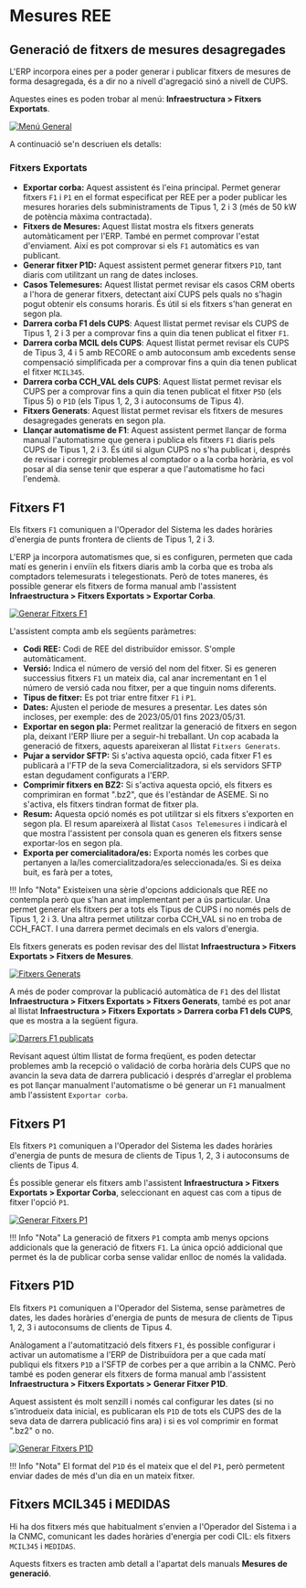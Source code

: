 # Mesures REE

## Generació de fitxers de mesures desagregades

L'ERP incorpora eines per a poder generar i publicar fitxers de mesures de forma desagregada, és a dir no a nivell d'agregació
sinó a nivell de CUPS.

Aquestes eines es poden trobar al menú: **Infraestructura > Fitxers Exportats**.

[ ![Menú General](_static/medidas/menu_desagregados.png)](_static/medidas/menu_desagregados.png)

A continuació se'n descriuen els detalls:

### Fitxers Exportats
* **Exportar corba:** Aquest assistent és l'eina principal. Permet generar fitxers `F1` i `P1` en el format especificat per REE
per a poder publicar les mesures horaries dels subministraments de Tipus 1, 2 i 3 (més de 50 kW de potència màxima contractada).
* **Fitxers de Mesures:** Aquest llistat mostra els fitxers generats automàticament per l'ERP. També en permet comprovar l'estat d'enviament.
Així es pot comprovar si els `F1` automàtics es van publicant.
* **Generar fitxer P1D:** Aquest assistent permet generar fitxers `P1D`, tant diaris com utilitzant un rang de dates incloses.
* **Casos Telemesures:** Aquest llistat permet revisar els casos CRM oberts a l'hora de generar fitxers, detectant així CUPS pels
quals no s'hagin pogut obtenir els consums horaris. És útil si els fitxers s'han generat en segon pla.
* **Darrera corba F1 dels CUPS**: Aquest llistat permet revisar els CUPS de Tipus 1, 2 i 3 per a comprovar fins a quin dia tenen
publicat el fitxer `F1`.
* **Darrera corba MCIL dels CUPS**: Aquest llistat permet revisar els CUPS de Tipus 3, 4 i 5 amb RECORE o amb autoconsum amb excedents
sense compensació simplificada per a comprovar fins a quin dia tenen publicat el fitxer `MCIL345`.
* **Darrera corba CCH_VAL dels CUPS**: Aquest llistat permet revisar els CUPS per a comprovar fins a quin dia tenen
publicat el fitxer `P5D` (els Tipus 5) o `P1D` (els Tipus 1, 2, 3 i autoconsums de Tipus 4).
* **Fitxers Generats**: Aquest llistat permet revisar els fitxers de mesures desagregades generats en segon pla.
* **Llançar automatisme de F1**: Aquest assistent permet llançar de forma manual l'automatisme que genera i publica els fitxers `F1`
diaris pels CUPS de Tipus 1, 2 i 3. És útil si algun CUPS no s'ha publicat i, després de revisar i corregir problemes al comptador o
a la corba horària, es vol posar al dia sense tenir que esperar a que l'automatisme ho faci l'endemà.

## Fitxers F1

Els fitxers `F1` comuniquen a l'Operador del Sistema les dades horàries d'energia de punts frontera de clients de Tipus 1, 2 i 3.

L'ERP ja incorpora automatismes que, si es configuren, permeten que cada matí es generin i enviïn els fitxers diaris amb la corba que
es troba als comptadors telemesurats i telegestionats. Però de totes maneres, és possible generar els fitxers de forma manual amb l'assistent
**Infraestructura > Fitxers Exportats > Exportar Corba**.

[ ![Generar Fitxers F1](_static/medidas/f1.png)](_static/medidas/f1.png)

L'assistent compta amb els següents paràmetres:

* **Codi REE:** Codi de REE del distribuïdor emissor. S'omple automàticament.
* **Versió:** Indica el número de versió del nom del fitxer. Si es generen successius fitxers `F1` un mateix dia, cal anar
incrementant en 1 el número de versió cada nou fitxer, per a que tinguin noms diferents.
* **Tipus de fitxer:** Es pot triar entre fitxer `F1` i `P1`.
* **Dates:** Ajusten el periode de mesures a presentar. Les dates són incloses, per exemple: des de 2023/05/01 fins 2023/05/31.
* **Exportar en segon pla:** Permet realitzar la generació de fitxers en segon pla, deixant l'ERP lliure per a seguir-hi treballant.
Un cop acabada la generació de fitxers, aquests apareixeran al llistat `Fitxers Generats`.
* **Pujar a servidor SFTP:** Si s'activa aquesta opció, cada fitxer F1 es publicarà a l'FTP de la seva Comercialitzadora, si
els servidors SFTP estan degudament configurats a l'ERP.
* **Comprimir fitxers en BZ2:** Si s'activa aquesta opció, els fitxers es comprimiran en format ".bz2", que és l'estàndar de
ASEME. Si no s'activa, els fitxers tindran format de fitxer pla.
* **Resum:** Aquesta opció només es pot utilitzar si els fitxers s'exporten en segon pla. El resum apareixerà al llistat 
`Casos Telemesures` i indicarà el que mostra l'assistent per consola quan es generen els fitxers sense exportar-los en segon pla.
* **Exporta per comercialitadora/es:** Exporta només les corbes que pertanyen a la/les comercialitzadora/es seleccionada/es. 
Si es deixa buit, es farà per a totes,

!!! Info "Nota"
    Existeixen una sèrie d'opcions addicionals que REE no contempla però que s'han anat implementant per a ús particular.
    Una permet generar els fitxers per a tots els Tipus de CUPS i no només pels de Tipus 1, 2 i 3. Una altra permet utilitzar
    corba CCH_VAL si no en troba de CCH_FACT. I una darrera permet decimals en els valors d'energia.


Els fitxers generats es poden revisar des del llistat **Infraestructura > Fitxers Exportats > Fitxers de Mesures**.

[ ![Fitxers Generats](_static/medidas/ficheros_desagregados_generados.png)](_static/medidas/ficheros_desagregados_generados.png)

A més de poder comprovar la publicació automàtica de `F1` des del llistat **Infraestructura > Fitxers Exportats > Fitxers Generats**,
també es pot anar al llistat **Infraestructura > Fitxers Exportats > Darrera corba F1 dels CUPS**, que es mostra a la següent figura.

[ ![Darrers F1 publicats](_static/medidas/last_f1_curve_cups.png)](_static/medidas/last_f1_curve_cups.png)

Revisant aquest últim llistat de forma freqüent, es poden detectar problemes amb la recepció o validació de corba horària dels CUPS 
que no avancin la seva data de darrera publicació i després d'arreglar el problema es pot llançar manualment l'automatisme o bé
generar un `F1` manualment amb l'assistent `Exportar corba`.

## Fitxers P1

Els fitxers `P1` comuniquen a l'Operador del Sistema les dades horàries d'energia de punts de mesura de clients de Tipus 1, 2, 3
i autoconsums de clients de Tipus 4.

És possible generar els fitxers amb l'assistent **Infraestructura > Fitxers Exportats > Exportar Corba**, seleccionant en aquest cas
com a tipus de fitxer l'opció `P1`.

[ ![Generar Fitxers P1](_static/medidas/p1.png)](_static/medidas/p1.png)

!!! Info "Nota"
    La generació de fitxers `P1` compta amb menys opcions addicionals que la generació de fitxers `F1`.
    La única opció addicional que permet és la de publicar corba sense validar enlloc de només la validada.

## Fitxers P1D

Els fitxers `P1` comuniquen a l'Operador del Sistema, sense paràmetres de dates, les dades horàries d'energia de punts de mesura 
de clients de Tipus 1, 2, 3 i autoconsums de clients de Tipus 4.

Anàlogament a l'automatització dels fitxers `F1`, és possible configurar i activar un automatisme a l'ERP de Distribuïdora per a que
cada matí publiqui els fitxers `P1D` a l'SFTP de corbes per a que arribin a la CNMC. Però també es poden generar els fitxers de forma
manual amb l'assistent **Infraestructura > Fitxers Exportats > Generar Fitxer P1D**.

Aquest assistent és molt senzill i només cal configurar les dates (si no s'introdueix data inicial, es publicaran els `P1D` de tots els
CUPS des de la seva data de darrera publicació fins ara) i si es vol comprimir en format ".bz2" o no.

[ ![Generar Fitxers P1D](_static/medidas/p1d.png)](_static/medidas/p1d.png)

!!! Info "Nota"
    El format del `P1D` és el mateix que el del `P1`, però permetent enviar dades
    de més d'un dia en un mateix fitxer.

## Fitxers MCIL345 i MEDIDAS

Hi ha dos fitxers més que habitualment s'envien a l'Operador del Sistema i a la CNMC, comunicant les dades horàries d'energia
per codi CIL: els fitxers `MCIL345` i `MEDIDAS`.

Aquests fitxers es tracten amb detall a l'apartat dels manuals **Mesures de generació**.